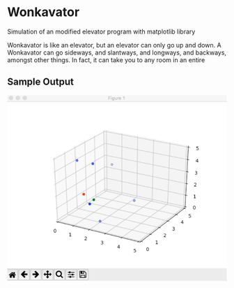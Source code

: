 # Wonkavator
Simulation of an modified elevator program with matplotlib library

Wonkavator is like an elevator, but an elevator can only go up and down. A Wonkavator can go sideways, and slantways, and longways, and backways, amongst other things. In fact, it can take you to any room in an entire

## Sample Output
![](output_wokavator.png)
